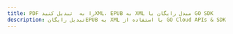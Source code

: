 ---title: PDF را به  تبدیل کنیدXML، EPUB به XML مبدل رایگان یا GO SDKdescription: تبدیل رایگانEPUB به XML با استفاده از GO Cloud APIs & SDK همچنین اسناد PDF را در Cloud ایجاد، ویرایش و رندر کنید.---